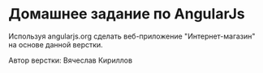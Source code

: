 Домашнее задание по AngularJs
=============================

Используя angularjs.org сделать веб-приложение "Интернет-магазин"
на основе данной верстки.

Автор верстки: Вячеслав Кириллов